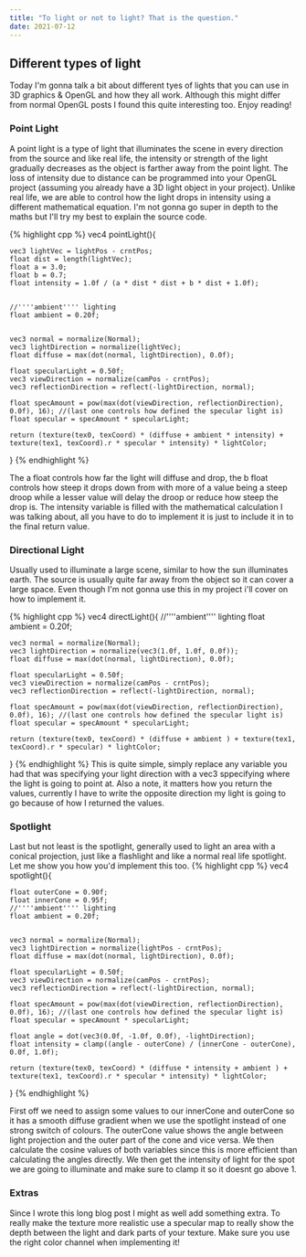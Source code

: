```yaml
---
title: "To light or not to light? That is the question."
date: 2021-07-12
---
```

## Different types of light
Today I'm gonna talk a bit about different tyes of lights that you can use in 3D graphics & OpenGL and how they all work. Although this might differ from normal OpenGL posts I found this quite interesting too.
Enjoy reading!

### Point Light
A point light is a type of light that illuminates the scene in every direction from the source and like real life, the intensity or strength of the light gradually decreases as the object is farther away from the point light.
The loss of intensity due to distance can be programmed into your OpenGL project (assuming you already have a 3D light object in your project). Unlike real life, we are able to control how the light drops in intensity using a different mathematical equation.
I'm not gonna go super in depth to the maths but I'll try my best to explain the source code.

{% highlight cpp %}
vec4 pointLight(){

	vec3 lightVec = lightPos - crntPos;
	float dist = length(lightVec);
	float a = 3.0;
	float b = 0.7;
	float intensity = 1.0f / (a * dist * dist + b * dist + 1.0f);


	//''''ambient'''' lighting
	float ambient = 0.20f;


	vec3 normal = normalize(Normal);
	vec3 lightDirection = normalize(lightVec);
	float diffuse = max(dot(normal, lightDirection), 0.0f);

	float specularLight = 0.50f;
	vec3 viewDirection = normalize(camPos - crntPos);
	vec3 reflectionDirection = reflect(-lightDirection, normal);

	float specAmount = pow(max(dot(viewDirection, reflectionDirection), 0.0f), 16); //(last one controls how defined the specular light is)
	float specular = specAmount * specularLight;

	return (texture(tex0, texCoord) * (diffuse + ambient * intensity) + texture(tex1, texCoord).r * specular * intensity) * lightColor;
}
{% endhighlight %}

The a float controls how far the light will diffuse and drop, the b float controls how steep it drops down from with more of a value being a steep droop while a lesser value will delay the droop or reduce how steep the drop is.
The intensity variable is filled with the mathematical calculation I was talking about, all you have to do to implement it is just to include it in to the final return value. 

### Directional Light
Usually used to illuminate a large scene, similar to how the sun illuminates earth. The source is usually quite far away from the object so it can cover a large space. Even though I'm not gonna use this in my project i'll cover on how to implement it.

{% highlight cpp %}
vec4 directLight(){
	//''''ambient'''' lighting
	float ambient = 0.20f;


	vec3 normal = normalize(Normal);
	vec3 lightDirection = normalize(vec3(1.0f, 1.0f, 0.0f));
	float diffuse = max(dot(normal, lightDirection), 0.0f);

	float specularLight = 0.50f;
	vec3 viewDirection = normalize(camPos - crntPos);
	vec3 reflectionDirection = reflect(-lightDirection, normal);

	float specAmount = pow(max(dot(viewDirection, reflectionDirection), 0.0f), 16); //(last one controls how defined the specular light is)
	float specular = specAmount * specularLight;

	return (texture(tex0, texCoord) * (diffuse + ambient ) + texture(tex1, texCoord).r * specular) * lightColor;
}
{% endhighlight %}
This is quite simple, simply replace any variable you had that was specifying your light direction with a vec3 sppecifying where the light is going to point at. Also a note, it matters how you return the values, currently I have to write the opposite direction my light is going to go because of how I returned the values.

### Spotlight

Last but not least is the spotlight, generally used to light an area with a conical projection, just like a flashlight and like a normal real life spotlight. Let me show you how you'd implement this too.
{% highlight cpp %}
vec4 spotlight(){

	float outerCone = 0.90f;
	float innerCone = 0.95f;
	//''''ambient'''' lighting
	float ambient = 0.20f;


	vec3 normal = normalize(Normal);
	vec3 lightDirection = normalize(lightPos - crntPos);
	float diffuse = max(dot(normal, lightDirection), 0.0f);

	float specularLight = 0.50f;
	vec3 viewDirection = normalize(camPos - crntPos);
	vec3 reflectionDirection = reflect(-lightDirection, normal);

	float specAmount = pow(max(dot(viewDirection, reflectionDirection), 0.0f), 16); //(last one controls how defined the specular light is)
	float specular = specAmount * specularLight;

	float angle = dot(vec3(0.0f, -1.0f, 0.0f), -lightDirection);
	float intensity = clamp((angle - outerCone) / (innerCone - outerCone), 0.0f, 1.0f);

	return (texture(tex0, texCoord) * (diffuse * intensity + ambient ) + texture(tex1, texCoord).r * specular * intensity) * lightColor;
}
{% endhighlight %}

First off we need to assign some values to our innerCone and outerCone so it has a smooth diffuse gradient when we use the spotlight instead of one strong switch of colours. The outerCone value shows the angle between light projection and the outer part of the cone and vice versa.
We then calculate the cosine values of both variables since this is more efficient than calculating the angles directly. We then get the intensity of light for the spot we are going to illuminate and make sure to clamp it so it doesnt go above 1.

### Extras
Since I wrote this long blog post I might as well add something extra. To really make the texture more realistic use a specular map to really show the depth between the light and dark parts of your texture.
Make sure you use the right color channel when implementing it!

